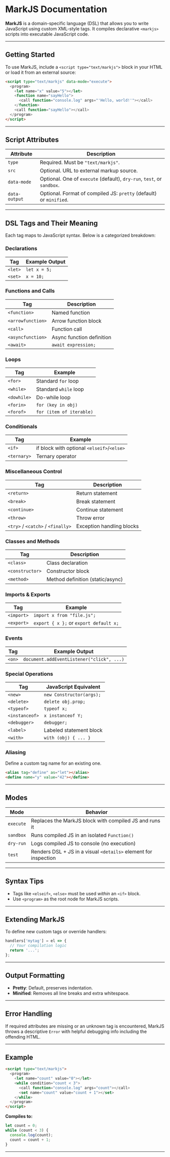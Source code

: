 # MarkJS Documentation

**MarkJS** is a domain-specific language (DSL) that allows you to write JavaScript using custom XML-style tags. It compiles declarative `<markjs>` scripts into executable JavaScript code.

---

## Getting Started

To use MarkJS, include a `<script type="text/markjs">` block in your HTML or load it from an external source:

```html
<script type="text/markjs" data-mode="execute">
  <program>
    <let name="x" value="5"></let>
    <function name="sayHello">
      <call function="console.log" args="'Hello, world!'"></call>
    </function>
    <call function="sayHello"></call>
  </program>
</script>
```

---

## Script Attributes

| Attribute     | Description                                                            |
|---------------|------------------------------------------------------------------------|
| `type`        | Required. Must be `"text/markjs"`.                                     |
| `src`         | Optional. URL to external markup source.                               |
| `data-mode`   | Optional. One of `execute` (default), `dry-run`, `test`, or `sandbox`. |
| `data-output` | Optional. Format of compiled JS: `pretty` (default) or `minified`.     |

---

## DSL Tags and Their Meaning

Each tag maps to JavaScript syntax. Below is a categorized breakdown:

### Declarations
| Tag     | Example Output |
|---------|----------------|
| `<let>` | `let x = 5;`   |
| `<set>` | `x = 10;`      |

### Functions and Calls
| Tag               | Description               |
|-------------------|---------------------------|
| `<function>`      | Named function            |
| `<arrowfunction>` | Arrow function block      |
| `<call>`          | Function call             |
| `<asyncfunction>` | Async function definition |
| `<await>`         | `await expression;`       |

### Loops
| Tag         | Example                  |
|-------------|--------------------------|
| `<for>`     | Standard `for` loop      |
| `<while>`   | Standard `while` loop    |
| `<dowhile>` | Do-while loop            |
| `<forin>`   | `for (key in obj)`       |
| `<forof>`   | `for (item of iterable)` |

### Conditionals
| Tag         | Example                                    |
|-------------|--------------------------------------------|
| `<if>`      | if block with optional `<elseif>`/`<else>` |
| `<ternary>` | Ternary operator                           |

### Miscellaneous Control
| Tag                               | Description               |
|-----------------------------------|---------------------------|
| `<return>`                        | Return statement          |
| `<break>`                         | Break statement           |
| `<continue>`                      | Continue statement        |
| `<throw>`                         | Throw error               |
| `<try>` / `<catch>` / `<finally>` | Exception handling blocks |

### Classes and Methods
| Tag             | Description                      |
|-----------------|----------------------------------|
| `<class>`       | Class declaration                |
| `<constructor>` | Constructor block                |
| `<method>`      | Method definition (static/async) |

### Imports & Exports
| Tag        | Example                                |
|------------|----------------------------------------|
| `<import>` | `import x from "file.js";`             |
| `<export>` | `export { x };` or `export default x;` |

### Events
| Tag    | Example Output                            |
|--------|-------------------------------------------|
| `<on>` | `document.addEventListener("click", ...)` |

### Special Operations
| Tag            | JavaScript Equivalent    |
|----------------|--------------------------|
| `<new>`        | `new Constructor(args);` |
| `<delete>`     | `delete obj.prop;`       |
| `<typeof>`     | `typeof x;`              |
| `<instanceof>` | `x instanceof Y;`        |
| `<debugger>`   | `debugger;`              |
| `<label>`      | Labeled statement block  |
| `<with>`       | `with (obj) { ... }`     |

### Aliasing
Define a custom tag name for an existing one.

```html
<alias tag="define" as="let"></alias>
<define name="y" value="42"></define>
```

---

## Modes

| Mode      | Behavior                                                        |
|-----------|-----------------------------------------------------------------|
| `execute` | Replaces the MarkJS block with compiled JS and runs it          |
| `sandbox` | Runs compiled JS in an isolated `Function()`                    |
| `dry-run` | Logs compiled JS to console (no execution)                      |
| `test`    | Renders DSL + JS in a visual `<details>` element for inspection |

---

## Syntax Tips

- Tags like `<elseif>`, `<else>` must be used *within* an `<if>` block.
- Use `<program>` as the root node for MarkJS scripts.

---

## Extending MarkJS

To define new custom tags or override handlers:

```js
handlers['mytag'] = el => {
  // Your compilation logic
  return '...';
};
```

---

## Output Formatting

- **Pretty**: Default, preserves indentation.
- **Minified**: Removes all line breaks and extra whitespace.

---

## Error Handling

If required attributes are missing or an unknown tag is encountered, MarkJS throws a descriptive `Error` with helpful debugging info including the offending HTML.

---

## Example

```html
<script type="text/markjs">
  <program>
    <let name="count" value="0"></let>
    <while condition="count < 3">
      <call function="console.log" args="count"></call>
      <set name="count" value="count + 1"></set>
    </while>
  </program>
</script>
```

**Compiles to:**
```js
let count = 0;
while (count < 3) {
  console.log(count);
  count = count + 1;
}
```

---
